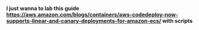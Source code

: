 #### I just wanna to lab this guide https://aws.amazon.com/blogs/containers/aws-codedeploy-now-supports-linear-and-canary-deployments-for-amazon-ecs/ with scripts
